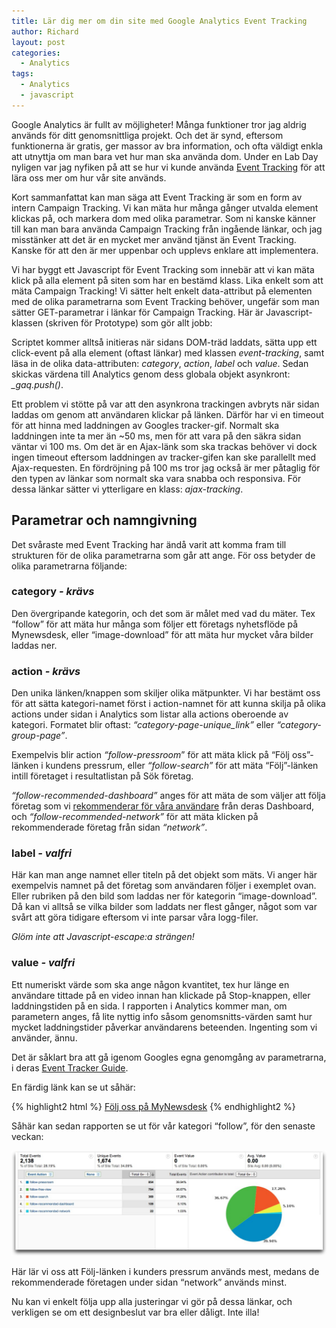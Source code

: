 ```yaml
---
title: Lär dig mer om din site med Google Analytics Event Tracking
author: Richard
layout: post
categories:
  - Analytics
tags:
  - Analytics
  - javascript
---
```

Google Analytics är fullt av möjligheter! Många funktioner tror jag aldrig används för ditt genomsnittliga projekt. Och det är synd, eftersom funktionerna är gratis, ger massor av bra information, och ofta väldigt enkla att utnyttja om man bara vet hur man ska använda dom. Under en Lab Day nyligen var jag nyfiken på att se hur vi kunde använda [Event Tracking][1] för att lära oss mer om hur vår site används.

Kort sammanfattat kan man säga att Event Tracking är som en form av intern Campaign Tracking. Vi kan mäta hur många gånger utvalda element klickas på, och markera dom med olika parametrar. Som ni kanske känner till kan man bara använda Campaign Tracking från ingående länkar, och jag misstänker att det är en mycket mer använd tjänst än Event Tracking. Kanske för att den är mer uppenbar och upplevs enklare att implementera.

Vi har byggt ett Javascript för Event Tracking som innebär att vi kan mäta klick på alla element på siten som har en bestämd klass. Lika enkelt som att mäta Campaign Tracking! Vi sätter helt enkelt data-attribut på elementen med de olika parametrarna som Event Tracking behöver, ungefär som man sätter GET-parametrar i länkar för Campaign Tracking. Här är Javascript-klassen (skriven för Prototype) som gör allt jobb:



Scriptet kommer alltså initieras när sidans DOM-träd laddats, sätta upp ett click-event på alla element (oftast länkar) med klassen *event-tracking*, samt läsa in de olika data-attributen: *category*, *action*, *label* och *value*. Sedan skickas värdena till Analytics genom dess globala objekt asynkront: *\_gaq.push()*.

Ett problem vi stötte på var att den asynkrona trackingen avbryts när sidan laddas om genom att användaren klickar på länken. Därför har vi en timeout för att hinna med laddningen av Googles tracker-gif. Normalt ska laddningen inte ta mer än ~50 ms, men för att vara på den säkra sidan väntar vi 100 ms. Om det är en Ajax-länk som ska trackas behöver vi dock ingen timeout eftersom laddningen av tracker-gifen kan ske parallellt med Ajax-requesten. En fördröjning på 100 ms tror jag också är mer påtaglig för den typen av länkar som normalt ska vara snabba och responsiva. För dessa länkar sätter vi ytterligare en klass: *ajax-tracking*.

## Parametrar och namngivning

Det svåraste med Event Tracking har ändå varit att komma fram till strukturen för de olika parametrarna som går att ange. För oss betyder de olika parametrarna följande:

### category _- krävs_

Den övergripande kategorin, och det som är målet med vad du mäter. Tex “follow” för att mäta hur många som följer ett företags nyhetsflöde på Mynewsdesk, eller “image-download” för att mäta hur mycket våra bilder laddas ner.

### action _- krävs_

Den unika länken/knappen som skiljer olika mätpunkter. Vi har bestämt oss för att sätta kategori-namet först i action-namnet för att kunna skilja på olika actions under sidan i Analytics som listar alla actions oberoende av kategori. Formatet blir oftast: *“category-page-unique_link”* eller *“category-group-page”*.

Exempelvis blir action *“follow-pressroom*” för att mäta klick på “Följ oss”-länken i kundens pressrum, eller *“follow-search”* för att mäta “Följ”-länken intill företaget i resultatlistan på Sök företag.

*“follow-recommended-dashboard”* anges för att mäta de som väljer att följa företag som vi [rekommenderar för våra användare][2] från deras Dashboard, och *“follow-recommended-network”* för att mäta klicken på rekommenderade företag från sidan *“network”*.

### label _- valfri_

Här kan man ange namnet eller titeln på det objekt som mäts. Vi anger här exempelvis namnet på det företag som användaren följer i exemplet ovan. Eller rubriken på den bild som laddas ner för kategorin “image-download”. Då kan vi alltså se vilka bilder som laddats ner flest gånger, något som var svårt att göra tidigare eftersom vi inte parsar våra logg-filer.

*Glöm inte att Javascript-escape:a strängen!*

### value _- valfri_

Ett numeriskt värde som ska ange någon kvantitet, tex hur länge en användare tittade på en video innan han klickade på Stop-knappen, eller laddningstiden på en sida. I rapporten i Analytics kommer man, om parametern anges, få lite nyttig info såsom genomsnitts-värden samt hur mycket laddningstider påverkar användarens beteenden. Ingenting som vi använder, ännu.

Det är såklart bra att gå igenom Googles egna genomgång av parametrarna, i deras [Event Tracker Guide][3].

En färdig länk kan se ut såhär:

{% highlight2 html %}
<a href="/follow/872" class="event-tracking" data-event-category="follow" data-event-action="follow-search" data-event-label="Scania AB">Följ oss på MyNewsdesk</a>
{% endhighlight2 %}

Såhär kan sedan rapporten se ut för vår kategori “follow”, för den senaste veckan:

![Event Tracking Category: follow overview](/images/wp/Event-Tracking-Category_-Google-Analytics.jpg)

Här lär vi oss att Följ-länken i kunders pressrum används mest, medans de rekommenderade företagen under sidan “network” används minst.

Nu kan vi enkelt följa upp alla justeringar vi gör på dessa länkar, och verkligen se om ett designbeslut var bra eller dåligt. Inte illa!

 [1]: http://code.google.com/apis/analytics/docs/tracking/eventTrackerGuide.html
 [2]: /2010/10/06/item-based-recommendations-with-mahout/
 [3]: http://code.google.com/apis/analytics/docs/tracking/eventTrackerGuide.html#Anatomy